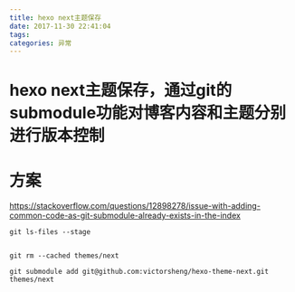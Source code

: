 ```yaml
---
title: hexo next主题保存
date: 2017-11-30 22:41:04
tags:
categories: 异常
---
```

# hexo next主题保存，通过git的submodule功能对博客内容和主题分别进行版本控制

# 方案
https://stackoverflow.com/questions/12898278/issue-with-adding-common-code-as-git-submodule-already-exists-in-the-index

```
git ls-files --stage


git rm --cached themes/next

git submodule add git@github.com:victorsheng/hexo-theme-next.git themes/next
```